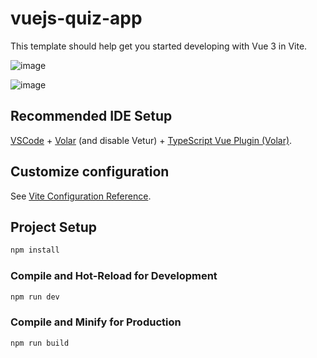 # vuejs-quiz-app

This template should help get you started developing with Vue 3 in Vite.


![image](https://github.com/IndriesAndrei/vuejs-quiz-app/assets/24415865/4cc1b40a-8a0c-47cd-b436-cc74a360e646)

![image](https://github.com/IndriesAndrei/vuejs-quiz-app/assets/24415865/10072955-b367-44c2-b681-dc3ab4b4a88c)

## Recommended IDE Setup

[VSCode](https://code.visualstudio.com/) + [Volar](https://marketplace.visualstudio.com/items?itemName=Vue.volar) (and disable Vetur) + [TypeScript Vue Plugin (Volar)](https://marketplace.visualstudio.com/items?itemName=Vue.vscode-typescript-vue-plugin).

## Customize configuration

See [Vite Configuration Reference](https://vitejs.dev/config/).

## Project Setup

```sh
npm install
```

### Compile and Hot-Reload for Development

```sh
npm run dev
```

### Compile and Minify for Production

```sh
npm run build
```





